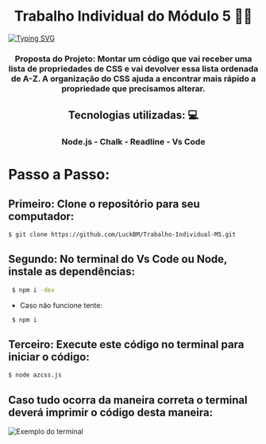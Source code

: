 
<h1 align="center"> Trabalho Individual do Módulo 5 👨‍💻 </h1> 

[![Typing SVG](https://readme-typing-svg.herokuapp.com/?color=000000&size=40&center=true&vCenter=true&width=1000&lines=+Facilitando+o+Dia+a+Dia)](https://git.io/typing-svg)








<h3 align="center"> Proposta do Projeto: Montar um código que vai receber uma lista de propriedades de CSS e vai devolver essa lista ordenada de A-Z. A organização do CSS ajuda a encontrar mais rápido a propriedade que precisamos alterar. </h3>


<h2 align="center"> Tecnologias utilizadas: 💻 </h2>

<h3 align="center"> Node.js - Chalk - Readline - Vs Code <h3>
 
 
  <h1> Passo a Passo: </h2>
  
  <h2> Primeiro: Clone o repositório para seu computador:</h2>
  
  ```sh
  $ git clone https://github.com/LuckBM/Trabalho-Individual-M5.git
  ```
  
<h2> Segundo: No terminal do Vs Code ou Node, instale as dependências:</h2>

```sh
 $ npm i -dev
```

- Caso não funcione tente:

```sh
 $ npm i
```
  
  
  <h2> Terceiro: Execute este código no terminal para iniciar o código:</h2>
  
  ```sh
$ node azcss.js
```

<h2> Caso tudo ocorra da maneira correta o terminal deverá imprimir o código desta maneira:</h2>

![Exemplo do terminal](https://user-images.githubusercontent.com/116355056/226206586-25998d9f-5b22-4002-9391-0c43fd4eec96.png)


